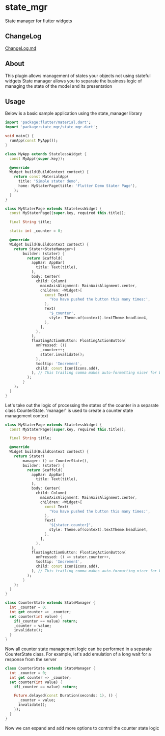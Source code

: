 # state_mgr

State manager for flutter widgets

## ChangeLog

[ChangeLog.md](CHANGELOG.md)

## About

This plugin allows management of states your objects not using stateful widgets
State manager allows you to separate the business logic of managing the state of the model and its presentation

## Usage

Below is a basic sample application using the state_manager library

```dart
import 'package:flutter/material.dart';
import 'package:state_mgr/state_mgr.dart';

void main() {
  runApp(const MyApp());
}

class MyApp extends StatelessWidget {
  const MyApp({super.key});

  @override
  Widget build(BuildContext context) {
    return const MaterialApp(
      title: 'Simple stater demo',
      home: MyStaterPage(title: 'Flutter Demo Stater Page'),
    );
  }
}

class MyStaterPage extends StatelessWidget {
  const MyStaterPage({super.key, required this.title});

  final String title;

  static int _counter = 0;

  @override
  Widget build(BuildContext context) {
    return Stater<StateManager>(
        builder: (stater) {
          return Scaffold(
            appBar: AppBar(
              title: Text(title),
            ),
            body: Center(
              child: Column(
                mainAxisAlignment: MainAxisAlignment.center,
                children: <Widget>[
                  const Text(
                    'You have pushed the button this many times:',
                  ),
                  Text(
                    '$_counter',
                    style: Theme.of(context).textTheme.headline4,
                  ),
                ],
              ),
            ),
            floatingActionButton: FloatingActionButton(
              onPressed: (){
                _counter++;
                stater.invalidate();
              },
              tooltip: 'Increment',
              child: const Icon(Icons.add),
            ), // This trailing comma makes auto-formatting nicer for build methods.
          );
        }
    );
  }
}
```

Let's take out the logic of processing the states of the counter in a separate class CounterState.
'manager' is used to create a counter state management context

```dart
class MyStaterPage extends StatelessWidget {
  const MyStaterPage({super.key, required this.title});

  final String title;

  @override
  Widget build(BuildContext context) {
    return Stater(
        manager: () => CounterState(),
        builder: (stater) {
          return Scaffold(
            appBar: AppBar(
              title: Text(title),
            ),
            body: Center(
              child: Column(
                mainAxisAlignment: MainAxisAlignment.center,
                children: <Widget>[
                  const Text(
                    'You have pushed the button this many times:',
                  ),
                  Text(
                    '${stater.counter}',
                    style: Theme.of(context).textTheme.headline4,
                  ),
                ],
              ),
            ),
            floatingActionButton: FloatingActionButton(
              onPressed: () => stater.counter++,
              tooltip: 'Increment',
              child: const Icon(Icons.add),
            ), // This trailing comma makes auto-formatting nicer for build methods.
          );
        }
    );
  }
}

class CounterState extends StateManager {
  int _counter = 0;
  int get counter => _counter;
  set counter(int value) {
    if(_counter == value) return;
    _counter = value;
    invalidate();
  }
}
```

Now all counter state management logic can be performed in a separate CounterState class.
For example, let's add emulation of a long wait for a response from the server

```dart
class CounterState extends StateManager {
  int _counter = 0;
  int get counter => _counter;
  set counter(int value) {
    if(_counter == value) return;

    Future.delayed(const Duration(seconds: 1), () {
      _counter = value;
      invalidate();
    });
  }
}
```
Now we can expand and add more options to control the counter state logic


